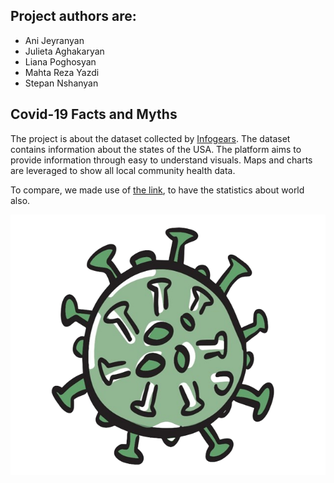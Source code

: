 ## Project authors are: 
* Ani Jeyranyan 
* Julieta Aghakaryan
* Liana Poghosyan
* Mahta Reza Yazdi
* Stepan Nshanyan

## Covid-19 Facts and Myths
The project is about the dataset collected by [Infogears](https://infogears.org/). The dataset contains information about the states of the USA.
The platform aims to provide information through easy to understand visuals. Maps and charts are leveraged to show all local community health data.

To compare, we made use of [the link](https://github.com/owid/covid-19-data/tree/master/public/data), to have the statistics about world also.

![test image size](https://github.com/Mahta-RezaYazdi/covid19_facts_myths/blob/master/www/logo.png)

